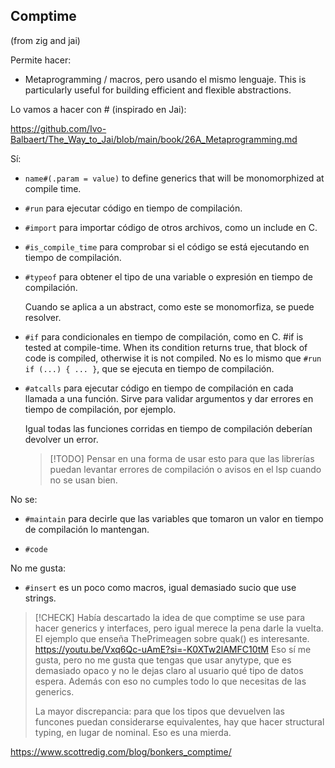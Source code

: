 ## Comptime

(from zig and jai)

Permite hacer:
- Metaprogramming / macros, pero usando el mismo lenguaje.
	This is particularly useful for building efficient and flexible abstractions.

Lo vamos a hacer con # (inspirado en Jai):

https://github.com/Ivo-Balbaert/The_Way_to_Jai/blob/main/book/26A_Metaprogramming.md

Sí:

- `name#(.param = value)` to define generics that will be monomorphized at compile time.

- `#run` para ejecutar código en tiempo de compilación.

- `#import` para importar código de otros archivos, como un include en C.

- `#is_compile_time` para comprobar si el código se está ejecutando en tiempo de compilación.

- `#typeof` para obtener el tipo de una variable o expresión en tiempo de compilación.

    Cuando se aplica a un abstract, como este se monomorfiza, se puede resolver.

- `#if` para condicionales en tiempo de compilación, como en C.
    #if is tested at compile-time. When its condition returns true, that block of code is compiled, otherwise it is not compiled.
    No es lo mismo que `#run if (...) { ... }`, que se ejecuta en tiempo de compilación.

- `#atcalls` para ejecutar código en tiempo de compilación en cada llamada a
    una función. Sirve para validar argumentos y dar errores en tiempo de
    compilación, por ejemplo.

    Igual todas las funciones corridas en tiempo de compilación deberían
    devolver un error.

    >[!TODO]
    >Pensar en una forma de usar esto para que las librerías puedan levantar
    >errores de compilación o avisos en el lsp cuando no se usan bien.


No se:

- `#maintain` para decirle que las variables que tomaron un valor en tiempo de
compilación lo mantengan.

- `#code`

No me gusta:

- `#insert` es un poco como macros, igual demasiado sucio que use strings.


> [!CHECK]
> Había descartado la idea de que comptime se use para hacer generics y
> interfaces, pero igual merece la pena darle la vuelta. El ejemplo que enseña
> ThePrimeagen sobre quak() es interesante.
> https://youtu.be/Vxq6Qc-uAmE?si=-K0XTw2lAMFC10tM
> Eso sí me gusta, pero no me gusta que tengas que usar anytype, que es
> demasiado opaco y no le dejas claro al usuario qué tipo de datos espera.
> Además con eso no cumples todo lo que necesitas de las generics.
>
> La mayor discrepancia: para que los tipos que devuelven las funcones puedan
> considerarse equivalentes, hay que hacer structural typing, en lugar de nominal.
> Eso es una mierda.

https://www.scottredig.com/blog/bonkers_comptime/

